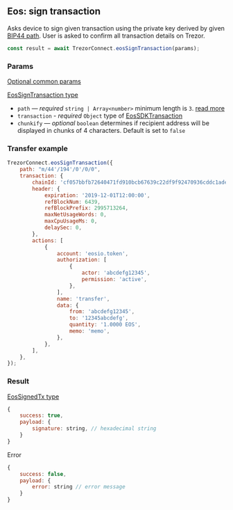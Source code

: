 ## Eos: sign transaction

Asks device to sign given transaction using the private key derived by given [BIP44 path](../path.md). User is asked to confirm all transaction
details on Trezor.

```javascript
const result = await TrezorConnect.eosSignTransaction(params);
```

### Params

[Optional common params](commonParams.md)

[EosSignTransaction type](https://github.com/trezor/trezor-suite/blob/develop/packages/connect/src/types/api/eos/index.ts)

-   `path` — _required_ `string | Array<number>` minimum length is `3`. [read more](../path.md)
-   `transaction` - _required_ `Object` type of [EosSDKTransaction](https://github.com/trezor/trezor-suite/blob/develop/packages/connect/src/types/api/eos/index.ts)
-   `chunkify` — _optional_ `boolean` determines if recipient address will be displayed in chunks of 4 characters. Default is set to `false`

### Transfer example

```javascript
TrezorConnect.eosSignTransaction({
    path: "m/44'/194'/0'/0/0",
    transaction: {
        chainId: 'cf057bbfb72640471fd910bcb67639c22df9f92470936cddc1ade0e2f2e7dc4f',
        header: {
            expiration: '2019-12-01T12:00:00',
            refBlockNum: 6439,
            refBlockPrefix: 2995713264,
            maxNetUsageWords: 0,
            maxCpuUsageMs: 0,
            delaySec: 0,
        },
        actions: [
            {
                account: 'eosio.token',
                authorization: [
                    {
                        actor: 'abcdefg12345',
                        permission: 'active',
                    },
                ],
                name: 'transfer',
                data: {
                    from: 'abcdefg12345',
                    to: '12345abcdefg',
                    quantity: '1.0000 EOS',
                    memo: 'memo',
                },
            },
        ],
    },
});
```

### Result

[EosSignedTx type](https://github.com/trezor/trezor-suite/blob/develop/packages/protobuf/src/messages.ts)

```javascript
{
    success: true,
    payload: {
        signature: string, // hexadecimal string
    }
}
```

Error

```javascript
{
    success: false,
    payload: {
        error: string // error message
    }
}
```
